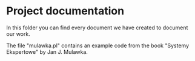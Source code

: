 # Project documentation

In this folder you can find every document we have created to document our work.

The file "mulawka.pl" contains an example code from the book "Systemy Ekspertowe" by Jan J. Mulawka. 
